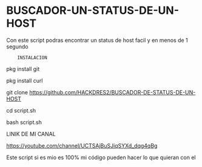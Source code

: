 # BUSCADOR-UN-STATUS-DE-UN-HOST
Con este script podras encontrar un status de host facil y en menos de 1 segundo

        INSTALACION 

pkg install git

pkg install curl

git clone https://github.com/HACKDRES2/BUSCADOR-DE-STATUS-DE-UN-HOST

cd script.sh

bash script.sh


LINIK DE MI CANAL

https://youtube.com/channel/UCTSAjBuSJiqSYXd_dqg4qBg


Este script si es mio es 100% mi código pueden hacer lo que quieran con el
